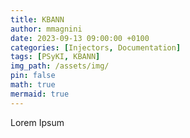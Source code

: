 ```yaml
---
title: KBANN
author: mmagnini
date: 2023-09-13 09:00:00 +0100
categories: [Injectors, Documentation]
tags: [PSyKI, KBANN]
img_path: /assets/img/
pin: false
math: true
mermaid: true
---
```


Lorem Ipsum
